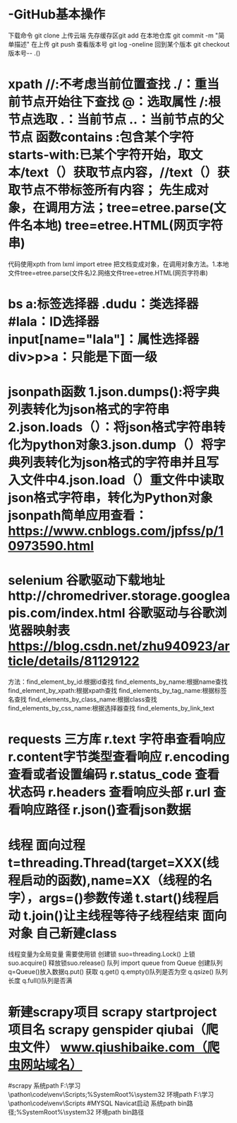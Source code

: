 # -GitHub基本操作
下载命令 git clone
 上传云端 先存缓存区git add 在本地仓库 git commit -m "简单描述"  在上传 git push
 查看版本号 git log -oneline 回到某个版本 git checkout 版本号-- .()
# xpath //:不考虑当前位置查找 ./：重当前节点开始往下查找 @：选取属性  /:根节点选取 .：当前节点  ..：当前节点的父节点 函数contains :包含某个字符 starts-with:已某个字符开始，取文本/text（）获取节点内容，//text（）获取节点不带标签所有内容； 先生成对象，在调用方法；tree=etree.parse(文件名本地) tree=etree.HTML(网页字符串)
代码使用xpth from lxml import etree 把文档变成对象，在调用对象方法。1.本地文件tree=etree.parse(文件名)2.网络文件tree=etree.HTML(网页字符串)
# bs a:标签选择器 .dudu：类选择器 #lala：ID选择器 input[name="lala"]：属性选择器 div>p>a：只能是下面一级
# jsonpath函数 1.json.dumps():将字典列表转化为json格式的字符串 2.json.loads（）：将json格式字符串转化为python对象3.json.dump（）将字典列表转化为json格式的字符串并且写入文件中4.json.load（）重文件中读取json格式字符串，转化为Python对象 jsonpath简单应用查看：https://www.cnblogs.com/jpfss/p/10973590.html
# selenium 谷歌驱动下载地址http://chromedriver.storage.googleapis.com/index.html 谷歌驱动与谷歌浏览器映射表 https://blog.csdn.net/zhu940923/article/details/81129122
方法：find_element_by_id:根据id查找 find_elements_by_name:根据name查找 find_element_by_xpath:根据xpath查找  find_elements_by_tag_name:根据标签名查找  find_elements_by_class_name:根据class查找  find_elements_by_css_name:根据选择器查找  find_elements_by_link_text
# requests 三方库 r.text 字符串查看响应 r.content字节类型查看响应 r.encoding 查看或者设置编码  r.status_code 查看状态码 r.headers 查看响应头部 r.url 查看响应路径 r.json()查看json数据
# 线程 面向过程 t=threading.Thread(target=XXX(线程启动的函数),name=XX（线程的名字），args=()参数传递 t.start()线程启动 t.join()让主线程等待子线程结束 面向对象 自己新建class
线程变量为全局变量 需要使用锁 创建锁 suo=threading.Lock() 上锁suo.acquire() 释放锁suo.release() 队列 import queue from Queue 创建队列 q=Queue()放入数据q.put() 获取 q.get()
q.empty()队列是否为空 q.qsize() 队列长度 q.full()队列是否满
# 新建scrapy项目 scrapy startproject 项目名 scrapy genspider qiubai（爬虫文件） www.qiushibaike.com（爬虫网站域名）
#scrapy 系统path F:\学习\pathon\code\venv\Scripts;%SystemRoot%\system32  环境path F:\学习\pathon\code\venv\Scripts
#MYSQL Navicat启动 系统path bin路径;%SystemRoot%\system32  环境path bin路径
